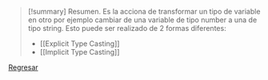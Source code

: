 >[!summary] Resumen.
>Es la acciona de transformar un tipo de variable en otro por ejemplo cambiar de una variable de tipo number a una de tipo string.
>Esto puede ser realizado de 2 formas diferentes:
>- [[Explicit Type Casting]]
>- [[Implicit Type Casting]]

[Regresar](Javascript)